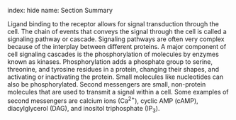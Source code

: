 index: hide
name: Section Summary

Ligand binding to the receptor allows for signal transduction through the cell. The chain of events that conveys the signal through the cell is called a signaling pathway or cascade. Signaling pathways are often very complex because of the interplay between different proteins. A major component of cell signaling cascades is the phosphorylation of molecules by enzymes known as kinases. Phosphorylation adds a phosphate group to serine, threonine, and tyrosine residues in a protein, changing their shapes, and activating or inactivating the protein. Small molecules like nucleotides can also be phosphorylated. Second messengers are small, non-protein molecules that are used to transmit a signal within a cell. Some examples of second messengers are calcium ions (Ca<sup>2+</sup>), cyclic AMP (cAMP), diacylglycerol (DAG), and inositol triphosphate (IP<sub>3</sub>).
